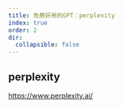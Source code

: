 ```yaml
---
title: 免费好用的GPT：perplexity
index: true
order: 2
dir:
  collapsible: false
---
```



## perplexity

<https://www.perplexity.ai/>

